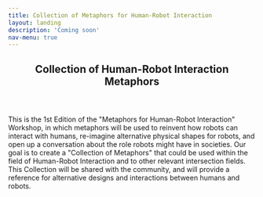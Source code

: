 ```yaml
---
title: Collection of Metaphors for Human-Robot Interaction
layout: landing
description: 'Coming soon'
nav-menu: true
---
```


<!-- Main -->
<div id="main">

<!-- One -->
<section id="one">
	<div class="inner">
		<header class="major">
			<h2>Collection of Human-Robot Interaction Metaphors</h2>
		</header>
		<p>This is the 1st Edition of the "Metaphors for Human-Robot Interaction" Workshop, in which metaphors will be used to reinvent how robots can interact with humans, re-imagine alternative physical shapes for robots, and open up a conversation about the role robots might have in societies. Our goal is to create a "Collection of Metaphors" that could be used within the field of Human-Robot Interaction and to other relevant intersection fields. This Collection will be shared with the community, and will provide a reference for alternative designs and interactions between humans and robots.</p>
	</div>
</section>


